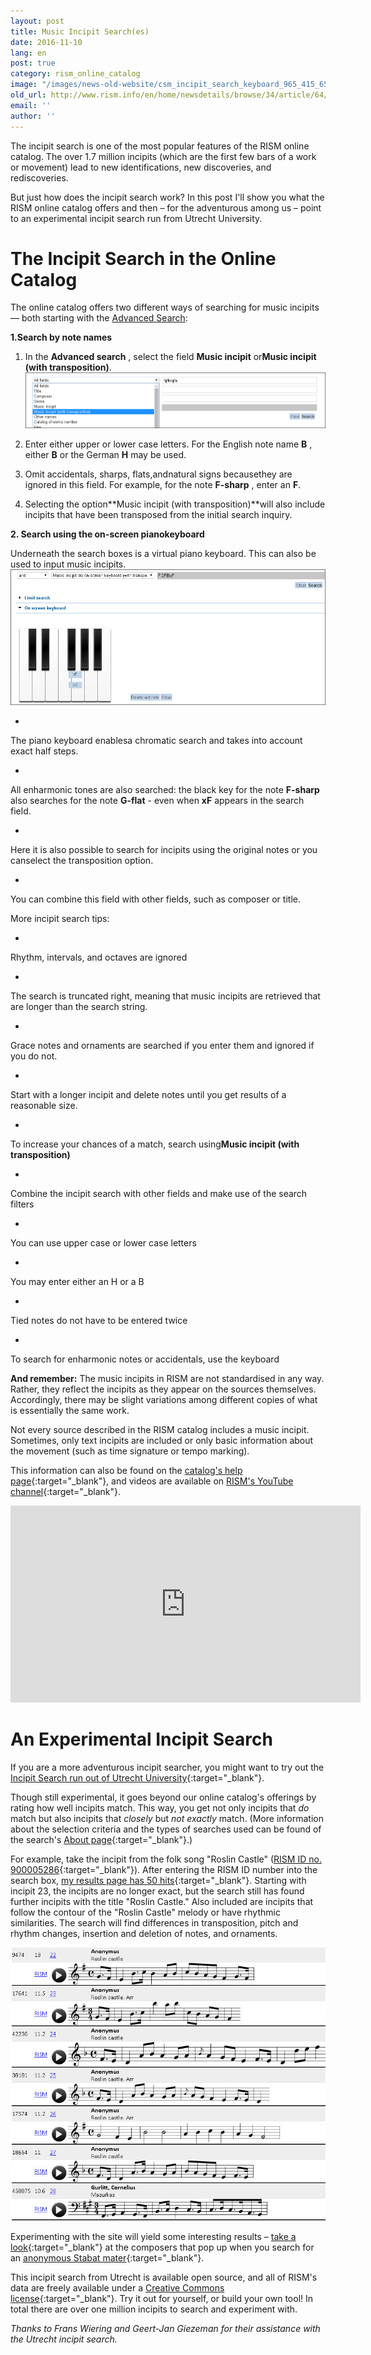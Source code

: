 ```yaml
---
layout: post
title: Music Incipit Search(es)
date: 2016-11-10
lang: en
post: true
category: rism_online_catalog
image: "/images/news-old-website/csm_incipit_search_keyboard_965_415_65fdc94948.jpg"
old_url: http://www.rism.info/en/home/newsdetails/browse/34/article/64/music-incipit-searches.html
email: ''
author: ''
---
```


The incipit search is one of the most popular features of the RISM online catalog. The over 1.7 million incipits (which are the first few bars of a work or movement) lead to new identifications, new discoveries, and rediscoveries.

But just how does the incipit search work? In this post I'll show you what the RISM online catalog offers and then – for the adventurous among us – point to an experimental incipit search run from Utrecht University.


# The Incipit Search in the Online Catalog

The online catalog offers two different ways of searching for music incipits — both starting with the [Advanced Search](https://opac.rism.info/metaopac/start.do?View=rism&SearchType=2&Language=en):

**1.Search by note names**

1. In the **Advanced search** , select the field **Music incipit** or**Music incipit (with transposition)**.
![Incipit search in online catalog](/resources-old-website/news/incipit_search_field_993_184.jpg)

2. Enter either upper or lower case letters. For the English note name **B** , either **B** or the German **H** may be used.

3. Omit accidentals, sharps, flats,andnatural signs becausethey are ignored in this field. For example, for the note **F-sharp** , enter an **F**.

4. Selecting the option**Music incipit (with transposition)**will also include incipits that have been transposed from the initial search inquiry.

**2. Search using the on-screen pianokeyboard**

Underneath the search boxes is a virtual piano keyboard. This can also be used to input music incipits.
![Incipit search with keyboard](/resources-old-website/news/incipit_search_keyboard_965_415.jpg)

-

The piano keyboard enablesa chromatic search and takes into account exact half steps.

-

All enharmonic tones are also searched: the black key for the note **F-sharp** also searches for the note **G-flat** - even when **xF** appears in the search field.

-

Here it is also possible to search for incipits using the original notes or you canselect the transposition option.

-

You can combine this field with other fields, such as composer or title.


More incipit search tips:

-

Rhythm, intervals, and octaves are ignored

-

The search is truncated right, meaning that music incipits are retrieved that are longer than the search string.

-

Grace notes and ornaments are searched if you enter them and ignored if you do not.

-

Start with a longer incipit and delete notes until you get results of a reasonable size.

-

To increase your chances of a match, search using**Music incipit (with transposition)**

-

Combine the incipit search with other fields and make use of the search filters

-

You can use upper case or lower case letters

-

You may enter either an H or a B

-

Tied notes do not have to be entered twice

-

To search for enharmonic notes or accidentals, use the keyboard


**And remember:**
The music incipits in RISM are not standardised in any way. Rather, they reflect the incipits as they appear on the sources themselves. Accordingly, there may be slight variations among different copies of what is essentially the same work.

Not every source described in the RISM catalog includes a music incipit. Sometimes, only text incipits are included or only basic information about the movement (such as time signature or tempo marking).

This information can also be found on the [catalog's help page](https://opac.rism.info/index.php?id=4&L=1#c47){:target="_blank"}, and videos are available on [RISM's YouTube channel](https://www.youtube.com/user/RISMZentralredaktion/videos){:target="_blank"}.

<iframe width="560" height="315" src="https://www.youtube.com/embed/UyPv80Ls3Tg" frameborder="0" allow="accelerometer; autoplay; clipboard-write; encrypted-media; gyroscope; picture-in-picture" allowfullscreen></iframe>

# An Experimental Incipit Search

If you are a more adventurous incipit searcher, you might want to try out the [Incipit Search run out of Utrecht University](https://www.projects.science.uu.nl/monochord/risma2/query/db){:target="_blank"}.

Though still experimental, it goes beyond our online catalog's offerings by rating how well incipits match. This way, you get not only incipits that _do_ match but also incipits that _closely_ but _not_ _exactly_ match. (More information about the selection criteria and the types of searches used can be found of the search's [About page](https://www.projects.science.uu.nl/monochord/risma2/about){:target="_blank"}.)

For example, take the incipit from the folk song "Roslin Castle" ([RISM ID no. 900005286](https://opac.rism.info/search?id=900005286){:target="_blank"}). After entering the RISM ID number into the search box, [my results page has 50 hits](https://www.projects.science.uu.nl/monochord/risma2/results/db/1142439/s200){:target="_blank"}. Starting with incipit 23, the incipits are no longer exact, but the search still has found further incipits with the title "Roslin Castle." Also included are incipits that follow the contour of the "Roslin Castle" melody or have rhythmic similarities. The search will find differences in transposition, pitch and rhythm changes, insertion and deletion of notes, and ornaments.

![Incipit search from Utrecht](/resources-old-website/news/incipit_search_Utrecht_example_817_708.jpg)

Experimenting with the site will yield some interesting results – [take a look](https://www.projects.science.uu.nl/monochord/risma2/results/db/885184/s200){:target="_blank"} at the composers that pop up when you search for an [anonymous Stabat mater](https://opac.rism.info/search?View=rism&documentid=650009813){:target="_blank"}.

This incipit search from Utrecht is available open source, and all of RISM's data are freely available under a [Creative Commons license](https://opac.rism.info/index.php?id=8&L=1&id=8){:target="_blank"}. Try it out for yourself, or build your own tool! In total there are over one million incipits to search and experiment with.

_Thanks to Frans Wiering and Geert-Jan Giezeman for their assistance with the Utrecht incipit search._
